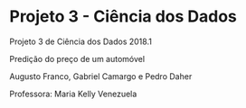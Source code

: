 # Projeto 3 - Ciência dos Dados
Projeto 3 de Ciência dos Dados 2018.1

Predição do preço de um automóvel

Augusto Franco, Gabriel Camargo e Pedro Daher

Professora: Maria Kelly Venezuela

